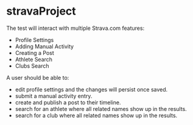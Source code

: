 # stravaProject

The test will interact with multiple Strava.com features:
- Profile Settings
- Adding Manual Activity
- Creating a Post
- Athlete Search
- Clubs Search

A user should be able to: 
- edit profile settings and the changes will persist once saved. 
- submit a manual activity entry.
- create and publish a post to their timeline.
- search for an athlete where all related names show up in the results.
- search for a club where all related names show up in the results.

